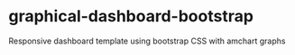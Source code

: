 # graphical-dashboard-bootstrap
Responsive dashboard template using bootstrap CSS with amchart graphs
